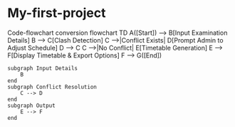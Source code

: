 # My-first-project
Code-flowchart conversion
flowchart TD
    A([Start]) --> B[Input Examination Details]
    B --> C[Clash Detection]
    C -->|Conflict Exists| D[Prompt Admin to Adjust Schedule]
    D --> C
    C -->|No Conflict| E[Timetable Generation]
    E --> F[Display Timetable & Export Options]
    F --> G([End])

    subgraph Input Details
        B
    end
    subgraph Conflict Resolution
        C --> D
    end
    subgraph Output
        E --> F
    end

